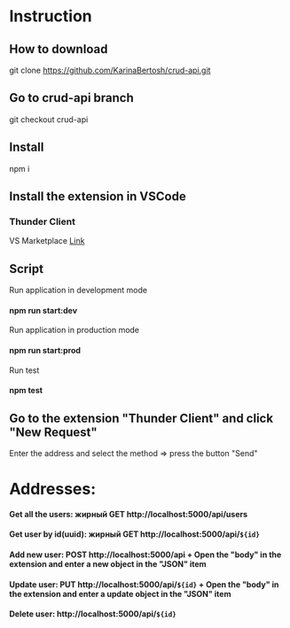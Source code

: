 # Instruction

## How to download

git clone https://github.com/KarinaBertosh/crud-api.git

## Go to crud-api branch

git checkout crud-api

## Install

npm i

## Install the extension in VSCode

### Thunder Client

VS Marketplace [Link](https://marketplace.visualstudio.com/items?itemName=rangav.vscode-thunder-client)

## Script

Run application in development mode

#### npm run start:dev

Run application in production mode

#### npm run start:prod

Run test

#### npm test

## Go to the extension "Thunder Client" and click "New Request"

Enter the address and select the method => press the button "Send"

# Addresses:

#### Get all the users: **жирный** GET http://localhost:5000/api/users

#### Get user by id(uuid): **жирный** GET http://localhost:5000/api/`${id}`

#### Add new user: POST http://localhost:5000/api + Open the "body" in the extension and enter a new object in the "JSON" item

#### Update user: PUT http://localhost:5000/api/`${id}` + Open the "body" in the extension and enter a update object in the "JSON" item

#### Delete user: http://localhost:5000/api/`${id}`
